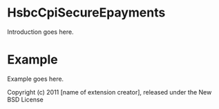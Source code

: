 HsbcCpiSecureEpayments
======================

Introduction goes here.


Example
=======

Example goes here.


Copyright (c) 2011 [name of extension creator], released under the New BSD License
